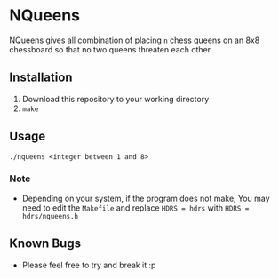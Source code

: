 # NQueens
NQueens gives all combination of placing `n` chess queens on an 8x8 chessboard so that no two queens threaten each other. 

## Installation
1. Download this repository to your working directory
2. `make`

## Usage
`./nqueens <integer between 1 and 8>`

### Note
- Depending on your system, if the program does not make, You may need to edit the `Makefile` and replace `HDRS = hdrs` with `HDRS = hdrs/nqueens.h`

## Known Bugs
- Please feel free to try and break it :p
